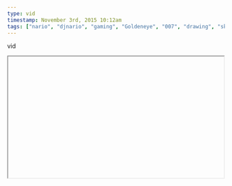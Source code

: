 ```yaml
---
type: vid
timestamp: November 3rd, 2015 10:12am
tags: ["nario", "djnario", "gaming", "Goldeneye", "007", "drawing", "sketch", "art"]
---
```

vid
<iframe width="500" height="281"  id="youtube_iframe" src="https://www.youtube.com/embed/8iN0q967S3c[![thumbnail](http://i3.ytimg.com/vi//maxresdefault.jpg)](https://www.youtube.com/watch?v=)></iframe>                    
                                            
Diario has finished Goldeneye on a dancepad.  <a href="http://www.twitch.tv/djnario" target="_blank">www.twitch.tv/djnario</a> 
 
                                                    
<small>source: https://saturdayxiii.tumblr.com/post/132480175179</small>